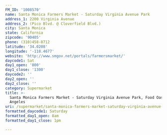 ```yaml
---
FM_ID: '1008570'
name: Santa Monica Farmers Market - Saturday Virginia Avenue Park
address_1: 2200 Virginia Avenue
address_2: (Pico Blvd. @ Cloverfield Blvd.)
city: Santa Monica
state: California
zipcode: '90405'
phone: (310)458-8712
latitude: '34.0208'
longitude: '-118.4677'
website: 'http://www.smgov.net/portals/farmersmarket/'
daycode1: Sat
day1_open: '800'
day1_close: '1300'
daycode2: ''
day2_open: ''
day2_close: ''
category: Supermarket
title: >-
  Santa Monica Farmers Market - Saturday Virginia Avenue Park, Food Oasis Los
  Angeles
uri: /supermarket/santa-monica-farmers-market-saturday-virginia-avenue-park/
formatted_daycode1: Saturday
formatted_day1_open: 8am
formatted_day1_close: 1pm

---
```

